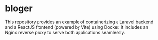 # bloger
This repository provides an example of containerizing a Laravel backend and a ReactJS frontend (powered by Vite) using Docker. It includes an Nginx reverse proxy to serve both applications seamlessly.
